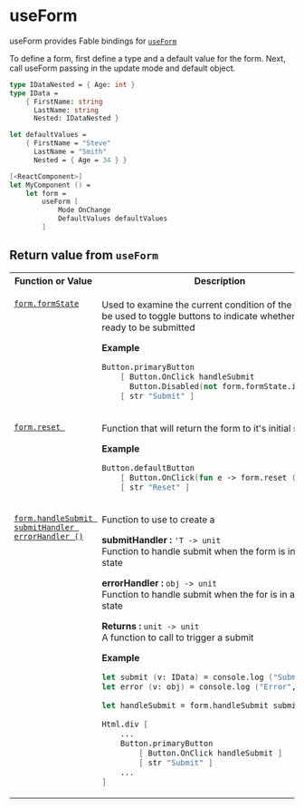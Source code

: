 # useForm

useForm provides Fable bindings for [```useForm```](https://react-hook-form.com/api/useform)

To define a form, first define a type and a default value for the form. Next, call useForm passing in the update mode and default object.

```fsharp
type IDataNested = { Age: int }
type IData =
    { FirstName: string
      LastName: string
      Nested: IDataNested }

let defaultValues =
    { FirstName = "Steve"
      LastName = "Smith"
      Nested = { Age = 34 } }

[<ReactComponent>]
let MyComponent () =
    let form =
        useForm [
            Mode OnChange
            DefaultValues defaultValues
        ]

```

## Return value from ```useForm```

<table>
<tr>
    <th>Function or Value</th>
    <th>Description</th>
</tr>
<tr>
<td valign="top">

[```form.formState```](https://react-hook-form.com/api/useform/formstate)

</td>
<td>

Used to examine the current condition of the form. Can be used to toggle buttons to indicate whether a form is ready to be submitted

**Example**

```fsharp
Button.primaryButton
    [ Button.OnClick handleSubmit
      Button.Disabled(not form.formState.isDirty) ]
    [ str "Submit" ]
```

</td>
</tr>
<tr>
<td valign="top">

[```form.reset ```](https://react-hook-form.com/api/useform/reset)

</td>
<td>

Function that will return the form to it's initial state

**Example**

```fsharp
Button.defaultButton
    [ Button.OnClick(fun e -> form.reset ()) ]
    [ str "Reset" ]
```

</td>
</tr>
<tr>
<td valign="top">

[```form.handleSubmit submitHandler errorHandler ()```](https://react-hook-form.com/api/useform/reset)

</td>
<td>

Function to use to create a 

**submitHandler :** ```'T -> unit```
<br>Function to handle submit when the form is in a valid state

**errorHandler :** ```obj -> unit```
<br>Function to handle submit when the for is in an invalid state

**Returns :** ```unit -> unit```
<br>A function to call to trigger a submit

**Example**

```fsharp
let submit (v: IData) = console.log ("Submit", v)
let error (v: obj) = console.log ("Error", v)

let handleSubmit = form.handleSubmit submit error

Html.div [
    ...
    Button.primaryButton
        [ Button.OnClick handleSubmit ]
        [ str "Submit" ]
    ...
]
```

</td>
</tr>
</table>

